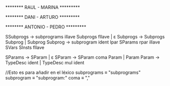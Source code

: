 ******** RAUL - MARINA *********









******** DANI - ARTURO *********









******** ANTONIO - PEDRO *********

SSubprogs → subprograms illave Subprogs fllave | ɛ
Subprogs → Subprogs Subprog | Subprog
Subprog → subprogram ident lpar SParams rpar illave SVars SInsts fllave



SParams → SParam | ɛ
SParam → SParam coma Param | Param
Param → TypeDesc ident | TypeDesc mul ident



//Esto es para añadir en el léxico
subprograms ≡ "subprograms"
subprogram ≡ "subprogram:"
coma ≡ ","